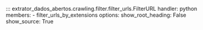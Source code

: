 ::: extrator_dados_abertos.crawling.filter.filter_urls.FilterURL
    handler: python
    members:
        - filter_urls_by_extensions
    options:
        show_root_heading: False
        show_source: True